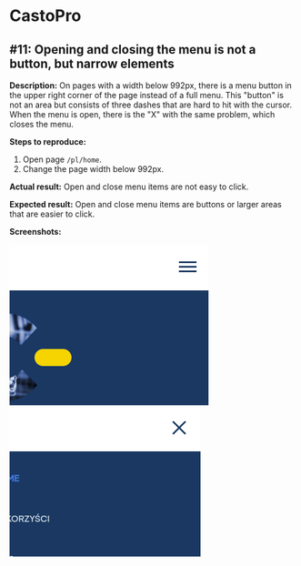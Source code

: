 # CastoPro
## #11: Opening and closing the menu is not a button, but narrow elements

**Description:** On pages with a width below 992px, there is a menu button in the upper right corner of the page instead of a full menu. This "button" is not an area but consists of three dashes that are hard to hit with the cursor. When the menu is open, there is the "X" with the same problem, which closes the menu.

**Steps to reproduce:**
1. Open page `/pl/home`.
2. Change the page width below 992px.

**Actual result:** Open and close menu items are not easy to click.

**Expected result:** Open and close menu items are buttons or larger areas that are easier to click.

**Screenshots:**

![CastoPro11a](/CastoPro/files/11a.png)
![CastoPro11b](/CastoPro/files/11b.png)
